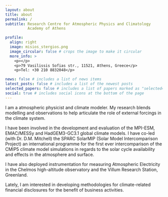 ```yaml
---
layout: about
title: about
permalink: /
subtitle: Research Centre for Atmospheric Physics and Climatology
          Academy of Athens

profile:
  align: right
  image: misios_stergios.png
  image_circular: false # crops the image to make it circular
  more_info: >
    <p></p>
    <p>79 Vasilissis Sofias str., 11521, Athens, Greece</p>
    <p>Tel: +30 210 8832048</p>

news: false # includes a list of news items
latest_posts: false # includes a list of the newest posts
selected_papers: false # includes a list of papers marked as "selected={true}"
social: true # includes social icons at the bottom of the page
---
```



I am a atmospheric physicist and climate modeler. My research blends modelling and observations to help articulate the role of external forcings in the climate system. 

I have been involved in the development and evaluation of the MPI-ESM, EMAC/MESSy and HadGEM3-GC3.1 global climate models. I have co-led (with Dr. D.M. Mitchell) the SPARC SolarMIP (Solar Model Intercomparison Project) an international programme for the first ever intercomparison of the CMIP5 climate model simulations in regards to the solar cycle availability and effects in the atmosphere and surface.

I have also deployed instrumentation for measuring Atmospheric Electricity in the Chelmos high-altitude observatory and the Villum Research Station, Greenland.

Lately, I am interested in developing methodologies for climate-related financial disclosures for the benefit of business activities.
